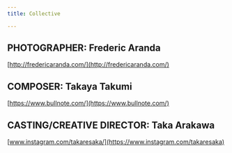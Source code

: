 ```yaml
---
title: Collective

---
```

## PHOTOGRAPHER:  Frederic Aranda

[http://fredericaranda.com/](http://fredericaranda.com/)

## COMPOSER:  Takaya Takumi

[https://www.bullnote.com/](https://www.bullnote.com/)

## CASTING/CREATIVE DIRECTOR: Taka Arakawa

[www.instagram.com/takaresaka/](https://www.instagram.com/takaresaka)
